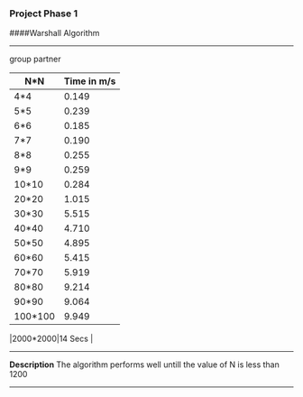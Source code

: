 ### Project Phase 1

####Warshall Algorithm



___

group partner

|N*N|Time in m/s|
|---|---|
|4*4	|0.149|
|5*5	|0.239|
|6*6	|0.185|
|7*7	|0.190|
|8*8	|0.255|
|9*9	|0.259|
|10*10	|0.284|
|20*20	|1.015|
|30*30	|5.515|
|40*40	|4.710|
|50*50	|4.895|
|60*60	|5.415|
|70*70	|5.919|
|80*80	|9.214|
|90*90	|9.064|
|100*100|9.949|

|2000*2000|14 Secs |

---
**Description**
The algorithm performs well untill the value of N is less than 1200

---